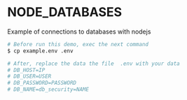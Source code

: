 # NODE_DATABASES
Example of connections to databases with nodejs
```sh
# Before run this demo, exec the next command
$ cp example.env .env

# After, replace the data the file  .env with your data
# DB_HOST=IP
# DB_USER=USER
# DB_PASSWORD=PASSWORD
# DB_NAME=db_security=NAME
```